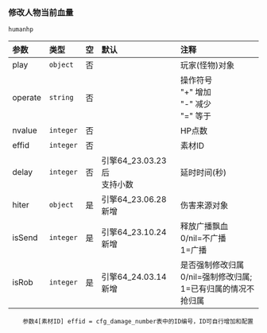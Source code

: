 ### 修改人物当前血量

`humanhp`

| 参数    | 类型      | 空   | 默认                          | 注释                                                                |
| :------ | :-------- | :--- | :---------------------------- | :------------------------------------------------------------------ |
| play    | `object`  | 否   |                               | 玩家(怪物)对象                                                      |
| operate | `string`  | 否   |                               | 操作符号<br />"+" 增加<br />"-" 减少<br />"=" 等于                        |
| nvalue  | `integer` | 否   |                               | HP点数                                                              |
| effid   | `integer` | 否   |                               | 素材ID                                                              |
| delay   | `integer` | 否   | 引擎64_23.03.23后<br />支持小数 | 延时时间(秒)                                                        |
| hiter   | `object`  | 是   | 引擎64_23.06.28新增           | 伤害来源对象                                                        |
| isSend  | `integer` | 是   | 引擎64_23.10.24新增           | 释放广播飘血<br />0/nil=不广播<br />1=广播                              |
| isRob   | `integer` | 是   | 引擎64_24.03.14新增           | 是否强制修改归属<br />0/nil=强制修改归属;<br />1=已有归属的情况不抢归属 |
```
    参数4[素材ID] effid = cfg_damage_number表中的ID编号，ID可自行增加和配置
```

